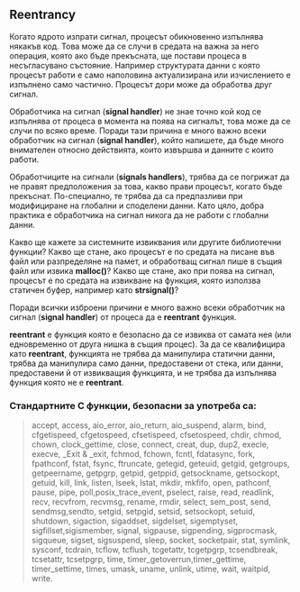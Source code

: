 ## Reentrancy

Когато ядрото изпрати сигнал, процесът обикновенно изпълнява някакъв код. Това може да се случи в средата на важна за него операция, която ако бъде прекъсната, ще постави процеса в несъгласувано състояние. Например структурата данни с която процесът работи е само наполовина актуализирана или изчислението е изпълнено само частично. Процесът дори може да обработва друг сигнал. 

Обработчика на сигнал (**signal handler**) не знае точно кой код се изпълнява от процеса в момента на поява на сигналът, това може да се случи по всяко време. Поради тази причина е много важно всеки обработчик на сигнал (**signal handler**), който напишете, да бъде много внимателен относно действията, които извършва и данните с които работи.

Обработчиците на сигнали (**signals handlers**), трябва да се погрижат да не правят предположения за това, какво прави процесът, когато бъде прекъснат. По-специално, те трябва да са предпазливи при модифициране на глобални и споделени данни. Като цяло, добра практика е обработчика на сигнал никога да не работи с глобални данни.

Какво ще кажете за системните извиквания или другите библиотечни функции? Какво ще стане, ако процесът е по средата на писане във файл или разпределяне на памет, и обработващ сигнал пише в същия файл или извика **malloc()**? Какво ще стане, ако при поява на сигнал, процесът е по средата на извикване на функция, която използва статичен буфер, например като **strsignal()**?

Поради всички изброени причини е много важно всеки обработчик на сигнал (**signal handler**) от процеса да е **reentrant** функция.

**reentrant** е функция която е безопасно да се извиква от самата нея (или едновременно от друга нишка в същия процес). За да се квалифицира като **reentrant**, функцията не трябва да манипулира статични данни, трябва да манипулира само данни, предоставени от стека, или данни, предоставени й от извикващия функцията, и не трябва да изпълнява функция която не е **reentrant**.

### Стандартните C функции, безопасни за употреба са:
> accept, access, aio_error, aio_return, aio_suspend, alarm, bind, cfgetispeed, cfgetospeed, cfsetispeed, cfsetospeed, chdir, chmod, chown, clock_gettime, close, connect, creat, dup, dup2, execle, execve, _Exit & _exit, fchmod, fchown, fcntl, fdatasync, fork, fpathconf, fstat, fsync, ftruncate, getegid, geteuid, getgid, getgroups, getpeername, getpgrp, getpid, getppid, getsockname, getsockopt, getuid, kill, link, listen, lseek, lstat, mkdir, mkfifo, open, pathconf, pause, pipe, poll,posix_trace_event, pselect, raise, read, readlink, recv, recvfrom, recvmsg, rename, rmdir, select, sem_post, send, sendmsg,sendto, setgid, setpgid, setsid, setsockopt, setuid, shutdown, sigaction, sigaddset, sigdelset, sigemptyset, sigfillset,sigismember, signal, sigpause, sigpending, sigprocmask, sigqueue, sigset, sigsuspend, sleep, socket, socketpair, stat, symlink, sysconf, tcdrain, tcflow, tcflush, tcgetattr, tcgetpgrp, tcsendbreak, tcsetattr, tcsetpgrp, time, timer_getoverrun,timer_gettime, timer_settime, times, umask, uname, unlink, utime, wait, waitpid, write.
